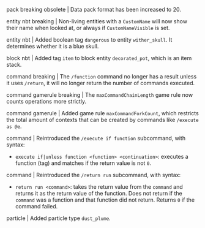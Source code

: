 pack breaking obsolete | Data pack format has been increased to 20.

entity nbt breaking | Non-living entities with a `CustomName` will now show their name when looked at, or always if `CustomNameVisible` is set.

entity nbt | Added boolean tag `dangerous` to entity `wither_skull`. It determines whether it is a blue skull.

block nbt | Added tag `item` to block entity `decorated_pot`, which is an item stack.

command breaking | The `/function` command no longer has a result unless it uses `/return`, it will no longer return the number of commands executed.

command gamerule breaking | The `maxCommandChainLength` game rule now counts operations more strictly.

command gamerule | Added game rule `maxCommandForkCount`, which restricts the total amount of contexts that can be created by commands like `/execute as @e`.

command | Reintroduced the `/execute if function` subcommand, with syntax:
* `execute if|unless function <function> <continuation>`: executes a function (tag) and matches if the return value is not `0`.

command | Reintroduced the `/return run` subcommand, with syntax:
* `return run <command>`: takes the return value from the `command` and returns it as the return value of the function. Does not return if the `command` was a function and that function did not return. Returns `0` if the command failed.

particle | Added particle type `dust_plume`.
